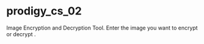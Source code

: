 # prodigy_cs_02
Image Encryption and Decryption Tool. Enter the image you want to encrypt or decrypt .
